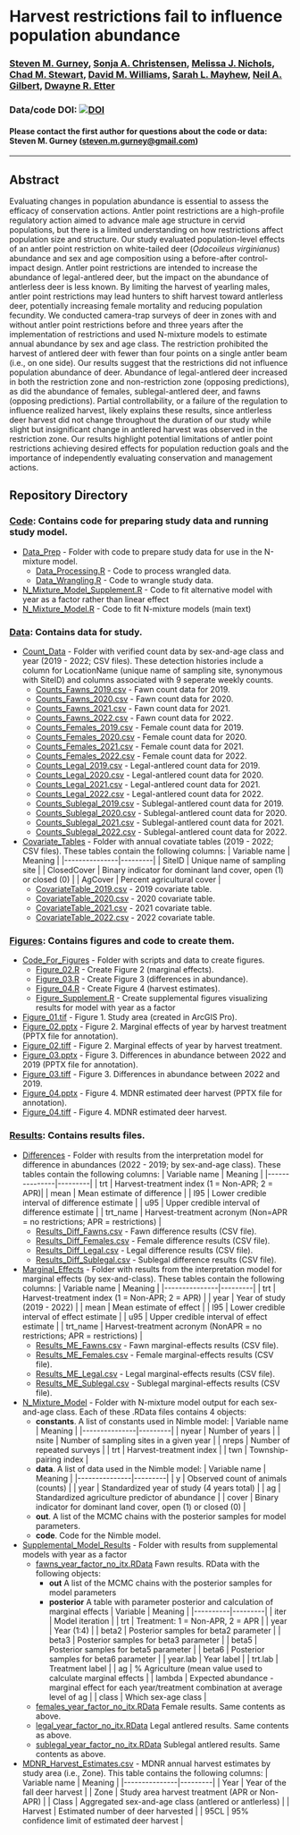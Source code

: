 # Harvest restrictions fail to influence population abundance

### [Steven M. Gurney](https://linktr.ee/gurneyst), [Sonja A. Christensen](http://www.christensen-lab.org/), [Melissa J. Nichols](), [Chad M. Stewart](), [David M. Williams](), [Sarah L. Mayhew](), [Neil A. Gilbert](https://gilbertecology.com), [Dwayne R. Etter]()

### Data/code DOI: [![DOI](https://zenodo.org/badge/678437269.svg)](https://doi.org/10.5281/zenodo.15715122)

#### Please contact the first author for questions about the code or data: Steven M. Gurney (steven.m.gurney@gmail.com)
__________________________________________________________________________________________________________________________________________

## Abstract

Evaluating changes in population abundance is essential to assess the efficacy of conservation actions. Antler point restrictions are a high-profile regulatory action aimed to advance male age structure in cervid populations, but there is a limited understanding on how restrictions affect population size and structure. Our study evaluated population-level effects of an antler point restriction on white-tailed deer (*Odocoileus virginianus*) abundance and sex and age composition using a before-after control-impact design. Antler point restrictions are intended to increase the abundance of legal-antlered deer, but the impact on the abundance of antlerless deer is less known. By limiting the harvest of yearling males, antler point restrictions may lead hunters to shift harvest toward antlerless deer, potentially increasing female mortality and reducing population fecundity. We conducted camera-trap surveys of deer in zones with and without antler point restrictions before and three years after the implementation of restrictions and used N-mixture models to estimate annual abundance by sex and age class. The restriction prohibited the harvest of antlered deer with fewer than four points on a single antler beam (i.e., on one side). Our results suggest that the restrictions did not influence population abundance of deer. Abundance of legal-antlered deer increased in both the restriction zone and non-restriction zone (opposing predictions), as did the abundance of females, sublegal-antlered deer, and fawns (opposing predictions). Partial controllability, or a failure of the regulation to influence realized harvest, likely explains these results, since antlerless deer harvest did not change throughout the duration of our study while slight but insignificant change in antlered harvest was observed in the restriction zone. Our results highlight potential limitations of antler point restrictions achieving desired effects for population reduction goals and the importance of independently evaluating conservation and management actions.


## Repository Directory

### [Code](./Code): Contains code for preparing study data and running study model.
*  [Data_Prep](./Code/Data_Prep) - Folder with code to prepare study data for use in the N-mixture model.
   * [Data_Processing.R](./Code/Data_Prep/Data_Processing.R) - Code to process wrangled data.
   * [Data_Wrangling.R](./Code/Data_Prep/Data_Wrangling.R) - Code to wrangle study data.
* [N_Mixture_Model_Supplement.R](./Code/N_Mixture_Model_Supplement.R) - Code to fit alternative model with year as a factor rather than linear effect
* [N_Mixture_Model.R](./Code/N_Mixture_Model.R) - Code to fit N-mixture models (main text)

### [Data](./Data): Contains data for study.
*  [Count_Data](./Data/Count_Data) - Folder with verified count data by sex-and-age class and year (2019 - 2022; CSV files). These detection histories include a column for LocationName (unique name of sampling site, synonymous with SiteID) and columns associated with 9 seperate weekly counts.
   * [Counts_Fawns_2019.csv](./Data/Count_Data/Counts_Fawns_2019.csv) - Fawn count data for 2019.
   * [Counts_Fawns_2020.csv](./Data/Count_Data/Counts_Fawns_2020.csv) - Fawn count data for 2020.
   * [Counts_Fawns_2021.csv](./Data/Count_Data/Counts_Fawns_2021.csv) - Fawn count data for 2021.
   * [Counts_Fawns_2022.csv](./Data/Count_Data/Counts_Fawns_2022.csv) - Fawn count data for 2022.
   * [Counts_Females_2019.csv](./Data/Count_Data/Counts_Females_2019.csv) - Female count data for 2019.
   * [Counts_Females_2020.csv](./Data/Count_Data/Counts_Females_2020.csv) - Female count data for 2020.
   * [Counts_Females_2021.csv](./Data/Count_Data/Counts_Females_2021.csv) - Female count data for 2021.
   * [Counts_Females_2022.csv](./Data/Count_Data/Counts_Females_2022.csv) - Female count data for 2022.
   * [Counts_Legal_2019.csv](./Data/Count_Data/Counts_Legal_2019.csv) - Legal-antlered count data for 2019.
   * [Counts_Legal_2020.csv](./Data/Count_Data/Counts_Legal_2020.csv) - Legal-antlered count data for 2020.
   * [Counts_Legal_2021.csv](./Data/Count_Data/Counts_Legal_2021.csv) - Legal-antlered count data for 2021.
   * [Counts_Legal_2022.csv](./Data/Count_Data/Counts_Legal_2022.csv) - Legal-antlered count data for 2022.
   * [Counts_Sublegal_2019.csv](./Data/Count_Data/Counts_Sublegal_2019.csv) - Sublegal-antlered count data for 2019.
   * [Counts_Sublegal_2020.csv](./Data/Count_Data/Counts_Sublegal_2020.csv) - Sublegal-antlered count data for 2020.
   * [Counts_Sublegal_2021.csv](./Data/Count_Data/Counts_Sublegal_2021.csv) - Sublegal-antlered count data for 2021.
   * [Counts_Sublegal_2022.csv](./Data/Count_Data/Counts_Sublegal_2022.csv) - Sublegal-antlered count data for 2022.
*  [Covariate_Tables](./Data/Covariate_Tables) - Folder with annual covatiate tables (2019 - 2022; CSV files). These tables contain the following columns:
    | Variable name | Meaning |
    |---------------|---------|
    | SiteID | Unique name of sampling site |
    | ClosedCover | Binary indicator for dominant land cover, open (1) or closed (0) |
    | AgCover | Percent agricultural cover |
   * [CovariateTable_2019.csv](./Data/Covariate_Tables/CovariateTable_2019.csv) - 2019 covariate table.
   * [CovariateTable_2020.csv](./Data/Covariate_Tables/CovariateTable_2020.csv) - 2020 covariate table.
   * [CovariateTable_2021.csv](./Data/Covariate_Tables/CovariateTable_2021.csv) - 2021 covariate table.
   * [CovariateTable_2022.csv](./Data/Covariate_Tables/CovariateTable_2022.csv) - 2022 covariate table.

### [Figures](./Figures): Contains figures and code to create them.
*  [Code_For_Figures](./Figures/Code_For_Figures) - Folder with scripts and data to create figures.
   * [Figure_02.R](./Figures/Code_For_Figures/Figure_02.R) - Create Figure 2 (marginal effects).
   * [Figure_03.R](./Figures/Code_For_Figures/Figure_03.R) - Create Figure 3 (differences in abundance).
   * [Figure_04.R](./Figures/Code_For_Figures/Figure_04.R) - Create Figure 4 (harvest estimates).
   * [Figure_Supplement.R](./Figures/Code_For_Figures/Figure_Supplement.R) - Create supplemental figures visualizing results for model with year as a factor
*  [Figure_01.tif](./Figures/Figure_01.tif) - Figure 1. Study area (created in ArcGIS Pro).
*  [Figure_02.pptx](./Figures/Figure_02.pptx) - Figure 2. Marginal effects of year by harvest treatment (PPTX file for annotation).
*  [Figure_02.tiff](./Figures/Figure_02.tiff) - Figure 2. Marginal effects of year by harvest treatment.
*  [Figure_03.pptx](./Figures/Figure_03.pptx) - Figure 3. Differences in abundance between 2022 and 2019 (PPTX file for annotation).
*  [Figure_03.tiff](./Figures/Figure_03.tiff) - Figure 3. Differences in abundance between 2022 and 2019.
*  [Figure_04.pptx](./Figures/Figure_04.pptx) - Figure 4. MDNR estimated deer harvest (PPTX file for annotation).
*  [Figure_04.tiff](./Figures/Figure_04.tiff) - Figure 4. MDNR estimated deer harvest.

### [Results](./Results): Contains results files.
*  [Differences](./Results/Differences) - Folder with results from the interpretation model for difference in abundances (2022 - 2019; by sex-and-age class). These tables contain the following columns:
    | Variable name | Meaning |
    |---------------|---------|
    | trt | Harvest-treatment index (1 = Non-APR; 2 = APR)|
    | mean | Mean estimate of difference |
    | l95 | Lower credible interval of difference estimate |
    | u95 | Upper credible interval of difference estimate |
    | trt_name | Harvest-treatment acronym (Non=APR = no restrictions; APR = restrictions) |
   * [Results_Diff_Fawns.csv](./Results/Differences/Results_Diff_Fawns.csv) - Fawn difference results (CSV file).
   * [Results_Diff_Females.csv](./Results/Differences/Results_Diff_Females.csv) - Female difference results (CSV file).
   * [Results_Diff_Legal.csv](./Results/Differences/Results_Diff_Legal.csv) - Legal difference results (CSV file).
   * [Results_Diff_Sublegal.csv](./Results/Differences/Results_Diff_Sublegal.csv) - Sublegal difference results (CSV file).
*  [Marginal_Effects](./Results/Marginal_Effects) - Folder with results from the interpretation model for marginal effects (by sex-and-class). These tables contain the following columns:
    | Variable name | Meaning |
    |---------------|---------|
    | trt | Harvest-treatment index (1 = Non-APR; 2 = APR) |
    | year | Year of study (2019 - 2022) |
    | mean | Mean estimate of effect |
    | l95 | Lower credible interval of effect estimate |
    | u95 | Upper credible interval of effect estimate |
    | trt_name | Harvest-treatment acronym (NonAPR = no restrictions; APR = restrictions) |
   * [Results_ME_Fawns.csv](./Results/Marginal_Effects/Results_ME_Fawns.csv) - Fawn marginal-effects results (CSV file).
   * [Results_ME_Females.csv](./Results/Marginal_Effects/Results_ME_Females.csv) - Female marginal-effects results (CSV file).
   * [Results_ME_Legal.csv](./Results/Marginal_Effects/Results_ME_Legal.csv) - Legal marginal-effects results (CSV file).
   * [Results_ME_Sublegal.csv](./Results/Marginal_Effects/Results_ME_Sublegal.csv) - Sublegal marginal-effects results (CSV file).
*  [N_Mixture_Model](./Results/N_Mixture_Model) - Folder with N-mixture model output for each sex-and-age class. Each of these .RData files contains 4 objects:
   * **constants**. A list of constants used in Nimble model:
     | Variable name | Meaning |
     |---------------|---------|
     | nyear | Number of years |
     | nsite | Number of sampling sites in a given year |
     | nreps | Number of repeated surveys |
     | trt | Harvest-treatment index |
     | twn | Township-pairing index |
   * **data**. A list of data used in the Nimble model:
     | Variable name | Meaning |
     |---------------|---------|
     | y | Observed count of animals (counts) |
     | year | Standardized year of study (4 years total) |
     | ag | Standardized agriculture predictor of abundance |
     | cover | Binary indicator for dominant land cover, open (1) or closed (0) |
   * **out**. A list of the MCMC chains with the posterior samples for model parameters.
   * **code**. Code for the Nimble model.
*  [Supplemental_Model_Results](./Results/Supplemental_Model_Results) - Folder with results from supplemental models with year as a factor
    * [fawns_year_factor_no_itx.RData](./Results/Supplemental_Model_Results/fawns_year_factor_no_itx.RData) Fawn results. RData with the following objects:
        * **out** A list of the MCMC chains with the posterior samples for model parameters
        * **posterior** A table with parameter posterior and calculation of marginal effects
          | Variable | Meaning |
          |----------|---------|
          | iter | Model iteration |
          | trt | Treatment: 1 = Non-APR, 2 = APR |
          | year | Year (1:4) |
          | beta2 | Posterior samples for beta2 parameter |
          | beta3 | Posterior samples for beta3 parameter |
          | beta5 | Posterior samples for beta5 parameter |
          | beta6 | Posterior samples for beta6 parameter |
          | year.lab | Year label |
          | trt.lab | Treatment label |
          | ag | % Agriculture (mean value used to calculate marginal effects |
          | lambda | Expected abundance - marginal effect for each year/treatment combination at average level of ag |
          | class | Which sex-age class |
   * [females_year_factor_no_itx.RData](./Results/Supplemental_Model_Results/females_year_factor_no_itx.RData) Female results. Same contents as above.
   * [legal_year_factor_no_itx.RData](./Results/Supplemental_Model_Results/legal_year_factor_no_itx.RData) Legal antlered results. Same contents as above.
   * [sublegal_year_factor_no_itx.RData](./Results/Supplemental_Model_Results/sublegal_year_factor_no_itx.RData) Sublegal antlered results. Same contents as above.
*  [MDNR_Harvest_Estimates.csv](./Results/MDNR_Harvest_Estimates.csv) - MDNR annual harvest estimates by study area (i.e., Zone). This table contains the following columns:
    | Variable name | Meaning |
    |---------------|---------|
    | Year | Year of the fall deer harvest |
    | Zone | Study area harvest treatment (APR or Non-APR) |
    | Class | Aggregated sex-and-age class (antlered or antlerless) |
    | Harvest | Estimated number of deer harvested |
    | 95CL | 95% confidence limit of estimated deer harvest |
